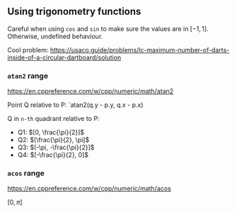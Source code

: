 ## Using trigonometry functions
Careful when using `cos` and `sin` to make sure the values are in $[-1, 1]$. Otherwise, undefined behaviour.

Cool problem: https://usaco.guide/problems/lc-maximum-number-of-darts-inside-of-a-circular-dartboard/solution

### `atan2` range
https://en.cppreference.com/w/cpp/numeric/math/atan2

Point Q relative to P: `atan2(q.y - p.y, q.x - p.x)

Q in `n-th` quadrant relative to P:
- Q1: $[0, \frac{\pi}{2}]$
- Q2: $[\frac{\pi}{2}, \pi]$
- Q3: $(-\pi, -\frac{\pi}{2}]$
- Q4: $[-\frac{\pi}{2}, 0]$

### `acos` range
https://en.cppreference.com/w/cpp/numeric/math/acos

$[0, \pi]$
